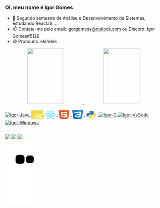 ### Oi, meu nome é Igor Gomes

- 🌱 Segundo semestre de Análise e Desenvolvimento de Sistemas, estudando ReactJS ...
- 📫 Contate-me pelo email: igorgomess@outlook.com ou Discord: Igor Gomes#5129
- 😄 Pronouns: ele/dele

<div align="center">
  <a href="https://github.com/Igor-Gomess">
  <img height="180em" width="48%" src="https://github-readme-stats.vercel.app/api?username=Igor-Gomess&show_icons=true&theme=algolia&include_all_commits=true&count_private=true"/>
  <img height="180em" width="48%" src="https://github-readme-stats.vercel.app/api/top-langs/?username=Igor-Gomess&layout=compact&langs_count=7&theme=algolia"/>
</div>

<div style="display: inline_block"><br>
  <img align="center" alt="Igor-Java" height="30" width="40" src="https://cdn.jsdelivr.net/gh/devicons/devicon/icons/java/java-original.svg">
  <img align="center" alt="Igor-Js" height="30" width="40" src="https://raw.githubusercontent.com/devicons/devicon/master/icons/javascript/javascript-plain.svg">  
  <img align="center" alt="Igor-React" height="30" width="40" src="https://raw.githubusercontent.com/devicons/devicon/master/icons/react/react-original.svg">
  <img align="center" alt="Igor-HTML" height="30" width="40" src="https://raw.githubusercontent.com/devicons/devicon/master/icons/html5/html5-original.svg">
  <img align="center" alt="Igor-CSS" height="30" width="40" src="https://raw.githubusercontent.com/devicons/devicon/master/icons/css3/css3-original.svg">
  <img align="center" alt="Igor-Python" height="30" width="40" src="https://raw.githubusercontent.com/devicons/devicon/master/icons/python/python-original.svg">
  <img align="center" alt="Igor-C" height="30" width="40" src="https://cdn.jsdelivr.net/gh/devicons/devicon/icons/c/c-original.svg">
  <img align="center" alt="Igor-VsCode" height="30" width="40" src="https://cdn.jsdelivr.net/gh/devicons/devicon/icons/vscode/vscode-original.svg" />
  <img align="center" alt="Igor-Windows" height="30" width="40" src="https://cdn.jsdelivr.net/gh/devicons/devicon/icons/windows8/windows8-original.svg" />
</div>
  
  ## 
 
  <div>
  <a href="https://www.instagram.com/igorgomess20" target="_blank"><img src="https://img.shields.io/badge/-Instagram-%23E4405F?style=for-the-badge&logo=instagram&logoColor=white" target="_blank"></a> 	
 <a href="https://discord.gg/mfTAdEV" target="_blank"><img src="https://img.shields.io/badge/Discord-7289DA?style=for-the-badge&logo=discord&logoColor=white" target="_blank"></a>
  <a href="www.linkedin.com/in/igor-gomess" target="_blank"><img src="https://img.shields.io/badge/-LinkedIn-%230077B5?style=for-the-badge&logo=linkedin&logoColor=white" target="_blank"></a>
 </div>
  
  ![Snake animation](https://github.com/rafaballerini/rafaballerini/blob/output/github-contribution-grid-snake.svg)

  
